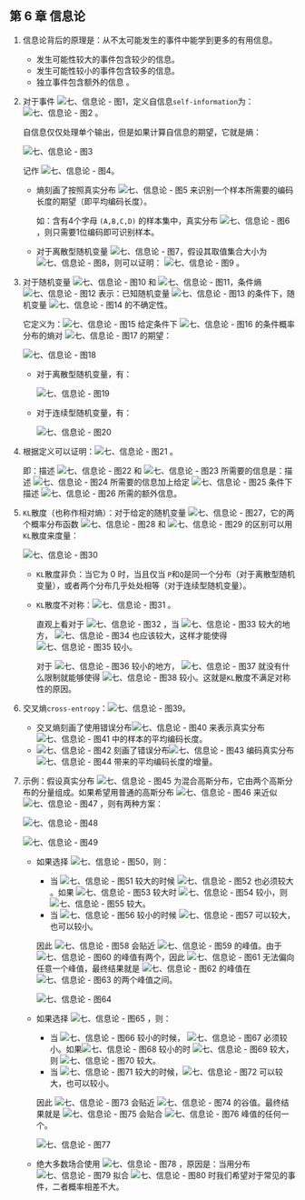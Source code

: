 ## 第 6 章 信息论

1. 信息论背后的原理是：从不太可能发生的事件中能学到更多的有用信息。

   - 发生可能性较大的事件包含较少的信息。
   - 发生可能性较小的事件包含较多的信息。
   - 独立事件包含额外的信息 。

2. 对于事件 ![七、信息论 - 图1](https://gitee.com/wugenqiang/PictureBed/raw/master/NoteBook/20200619125726.svg)，定义自信息`self-information`为：![七、信息论 - 图2](https://static.bookstack.cn/projects/huaxiaozhuan-ai/0765b89cb443c6da2b05bfd48a4d5f90.svg) 。

   自信息仅仅处理单个输出，但是如果计算自信息的期望，它就是熵：

   ![七、信息论 - 图3](https://static.bookstack.cn/projects/huaxiaozhuan-ai/34c4e6e4d52b583ad3ae85903e593636.svg)

   记作 ![七、信息论 - 图4](https://static.bookstack.cn/projects/huaxiaozhuan-ai/acaea2c76adb8ce561aafad89201fbce.svg)。

   - 熵刻画了按照真实分布 ![七、信息论 - 图5](https://static.bookstack.cn/projects/huaxiaozhuan-ai/6163006160acd2828e986de02b180936.svg) 来识别一个样本所需要的编码长度的期望（即平均编码长度）。

     如：含有4个字母 `(A,B,C,D)` 的样本集中，真实分布 ![七、信息论 - 图6](https://static.bookstack.cn/projects/huaxiaozhuan-ai/0fa77e94bdb1be4c9b6e087a1fafd707.svg)，则只需要1位编码即可识别样本。

   - 对于离散型随机变量 ![七、信息论 - 图7](https://static.bookstack.cn/projects/huaxiaozhuan-ai/8a2fadda07ccf6725f0c653b7e713016.svg)，假设其取值集合大小为 ![七、信息论 - 图8](https://static.bookstack.cn/projects/huaxiaozhuan-ai/60daa0d3225b87be4b3e26d985d67db9.svg)，则可以证明： ![七、信息论 - 图9](https://static.bookstack.cn/projects/huaxiaozhuan-ai/73da28f120ed1934f2dd8baf50bf05cc.svg) 。

3. 对于随机变量 ![七、信息论 - 图10](https://static.bookstack.cn/projects/huaxiaozhuan-ai/8c5c77d5bc29f14b899b04a83df49d34.svg) 和 ![七、信息论 - 图11](https://static.bookstack.cn/projects/huaxiaozhuan-ai/8a2fadda07ccf6725f0c653b7e713016.svg)，条件熵 ![七、信息论 - 图12](https://static.bookstack.cn/projects/huaxiaozhuan-ai/dafdcb5043f0bde07d9f6cd30d6357fb.svg) 表示：已知随机变量 ![七、信息论 - 图13](https://static.bookstack.cn/projects/huaxiaozhuan-ai/8a2fadda07ccf6725f0c653b7e713016.svg) 的条件下，随机变量 ![七、信息论 - 图14](https://static.bookstack.cn/projects/huaxiaozhuan-ai/8c5c77d5bc29f14b899b04a83df49d34.svg) 的不确定性。

   它定义为：![七、信息论 - 图15](https://static.bookstack.cn/projects/huaxiaozhuan-ai/8a2fadda07ccf6725f0c653b7e713016.svg) 给定条件下 ![七、信息论 - 图16](https://static.bookstack.cn/projects/huaxiaozhuan-ai/8c5c77d5bc29f14b899b04a83df49d34.svg) 的条件概率分布的熵对 ![七、信息论 - 图17](https://static.bookstack.cn/projects/huaxiaozhuan-ai/8a2fadda07ccf6725f0c653b7e713016.svg) 的期望：

   ![七、信息论 - 图18](https://static.bookstack.cn/projects/huaxiaozhuan-ai/6c97873c31e765b397e54ca30ffb950f.svg)

   - 对于离散型随机变量，有：

     ![七、信息论 - 图19](https://static.bookstack.cn/projects/huaxiaozhuan-ai/273786a21ea1b9bd4319c7c30d9cb886.svg)

   - 对于连续型随机变量，有：

     ![七、信息论 - 图20](https://static.bookstack.cn/projects/huaxiaozhuan-ai/91abbdf196c8e70d73ef22793cd51a3d.svg)

4. 根据定义可以证明：![七、信息论 - 图21](https://static.bookstack.cn/projects/huaxiaozhuan-ai/feb68a2a70a56937cb24c6825fd4bac4.svg) 。

   即：描述 ![七、信息论 - 图22](https://static.bookstack.cn/projects/huaxiaozhuan-ai/8a2fadda07ccf6725f0c653b7e713016.svg) 和 ![七、信息论 - 图23](https://static.bookstack.cn/projects/huaxiaozhuan-ai/8c5c77d5bc29f14b899b04a83df49d34.svg) 所需要的信息是：描述 ![七、信息论 - 图24](https://static.bookstack.cn/projects/huaxiaozhuan-ai/8a2fadda07ccf6725f0c653b7e713016.svg) 所需要的信息加上给定 ![七、信息论 - 图25](https://static.bookstack.cn/projects/huaxiaozhuan-ai/8a2fadda07ccf6725f0c653b7e713016.svg) 条件下描述 ![七、信息论 - 图26](https://static.bookstack.cn/projects/huaxiaozhuan-ai/8c5c77d5bc29f14b899b04a83df49d34.svg) 所需的额外信息。

5. `KL`散度（也称作相对熵）：对于给定的随机变量 ![七、信息论 - 图27](https://static.bookstack.cn/projects/huaxiaozhuan-ai/8a2fadda07ccf6725f0c653b7e713016.svg)，它的两个概率分布函数 ![七、信息论 - 图28](https://static.bookstack.cn/projects/huaxiaozhuan-ai/5989f68c56769a531d6da7948618b745.svg) 和 ![七、信息论 - 图29](https://static.bookstack.cn/projects/huaxiaozhuan-ai/ccdb8c0aed10de0aad1264f065a65008.svg) 的区别可以用 `KL`散度来度量：

   ![七、信息论 - 图30](https://static.bookstack.cn/projects/huaxiaozhuan-ai/3f99467a6c8c50ca211d450a2dee3b6b.svg)

   - `KL`散度非负：当它为 0 时，当且仅当 `P`和`Q`是同一个分布（对于离散型随机变量），或者两个分布几乎处处相等（对于连续型随机变量）。

   - `KL`散度不对称：![七、信息论 - 图31](https://static.bookstack.cn/projects/huaxiaozhuan-ai/a5182200ae890116432b2c8f0bd8ddbe.svg) 。

     直观上看对于 ![七、信息论 - 图32](https://static.bookstack.cn/projects/huaxiaozhuan-ai/e60a549af1d464b7831ceab285588c0e.svg) ，当 ![七、信息论 - 图33](https://static.bookstack.cn/projects/huaxiaozhuan-ai/e48b881502b4f7464d301a3122bcdaf2.svg) 较大的地方， ![七、信息论 - 图34](https://static.bookstack.cn/projects/huaxiaozhuan-ai/90803f0386d33e0475f23ef8e9886434.svg) 也应该较大，这样才能使得 ![七、信息论 - 图35](https://static.bookstack.cn/projects/huaxiaozhuan-ai/ab2ef24bec3b8bfa3b3000749dd26039.svg) 较小。

     对于 ![七、信息论 - 图36](https://static.bookstack.cn/projects/huaxiaozhuan-ai/e48b881502b4f7464d301a3122bcdaf2.svg) 较小的地方， ![七、信息论 - 图37](https://static.bookstack.cn/projects/huaxiaozhuan-ai/90803f0386d33e0475f23ef8e9886434.svg) 就没有什么限制就能够使得 ![七、信息论 - 图38](https://static.bookstack.cn/projects/huaxiaozhuan-ai/ab2ef24bec3b8bfa3b3000749dd26039.svg) 较小。这就是`KL`散度不满足对称性的原因。

6. 交叉熵`cross-entropy`：![七、信息论 - 图39](https://static.bookstack.cn/projects/huaxiaozhuan-ai/f21c4c07367997a2f613d6bd0dd0400a.svg)。

   - 交叉熵刻画了使用错误分布![七、信息论 - 图40](https://static.bookstack.cn/projects/huaxiaozhuan-ai/9ffb9d09d6c69d2a0630242a4e8f2746.svg) 来表示真实分布 ![七、信息论 - 图41](https://static.bookstack.cn/projects/huaxiaozhuan-ai/6163006160acd2828e986de02b180936.svg) 中的样本的平均编码长度。
   - ![七、信息论 - 图42](https://static.bookstack.cn/projects/huaxiaozhuan-ai/0ab31ebe09d558908c6126520e024abd.svg) 刻画了错误分布![七、信息论 - 图43](https://static.bookstack.cn/projects/huaxiaozhuan-ai/9ffb9d09d6c69d2a0630242a4e8f2746.svg) 编码真实分布 ![七、信息论 - 图44](https://static.bookstack.cn/projects/huaxiaozhuan-ai/6163006160acd2828e986de02b180936.svg) 带来的平均编码长度的增量。

7. 示例：假设真实分布 ![七、信息论 - 图45](https://static.bookstack.cn/projects/huaxiaozhuan-ai/6163006160acd2828e986de02b180936.svg) 为混合高斯分布，它由两个高斯分布的分量组成。如果希望用普通的高斯分布 ![七、信息论 - 图46](https://static.bookstack.cn/projects/huaxiaozhuan-ai/9ffb9d09d6c69d2a0630242a4e8f2746.svg) 来近似 ![七、信息论 - 图47](https://static.bookstack.cn/projects/huaxiaozhuan-ai/6163006160acd2828e986de02b180936.svg) ，则有两种方案：

   ![七、信息论 - 图48](https://static.bookstack.cn/projects/huaxiaozhuan-ai/d3eb9ea97f4d3fd428d739398617975e.svg)

   ![七、信息论 - 图49](https://static.bookstack.cn/projects/huaxiaozhuan-ai/d68b632a3d8e25fce98b387399d6e923.jpeg)

   - 如果选择 ![七、信息论 - 图50](https://static.bookstack.cn/projects/huaxiaozhuan-ai/3604a17b1310b016fff502072004e86d.svg)，则：

     - 当 ![七、信息论 - 图51](https://static.bookstack.cn/projects/huaxiaozhuan-ai/e48b881502b4f7464d301a3122bcdaf2.svg) 较大的时候 ![七、信息论 - 图52](https://static.bookstack.cn/projects/huaxiaozhuan-ai/90803f0386d33e0475f23ef8e9886434.svg) 也必须较大 。如果 ![七、信息论 - 图53](https://static.bookstack.cn/projects/huaxiaozhuan-ai/e48b881502b4f7464d301a3122bcdaf2.svg) 较大时 ![七、信息论 - 图54](https://static.bookstack.cn/projects/huaxiaozhuan-ai/90803f0386d33e0475f23ef8e9886434.svg) 较小，则 ![七、信息论 - 图55](https://static.bookstack.cn/projects/huaxiaozhuan-ai/7aa58ddb8c4387920fdb19e2cb3d3315.svg) 较大。
     - 当 ![七、信息论 - 图56](https://static.bookstack.cn/projects/huaxiaozhuan-ai/e48b881502b4f7464d301a3122bcdaf2.svg) 较小的时候 ![七、信息论 - 图57](https://static.bookstack.cn/projects/huaxiaozhuan-ai/90803f0386d33e0475f23ef8e9886434.svg) 可以较大，也可以较小。

     因此 ![七、信息论 - 图58](https://static.bookstack.cn/projects/huaxiaozhuan-ai/3604a17b1310b016fff502072004e86d.svg) 会贴近 ![七、信息论 - 图59](https://static.bookstack.cn/projects/huaxiaozhuan-ai/e48b881502b4f7464d301a3122bcdaf2.svg) 的峰值。由于 ![七、信息论 - 图60](https://static.bookstack.cn/projects/huaxiaozhuan-ai/e48b881502b4f7464d301a3122bcdaf2.svg) 的峰值有两个，因此 ![七、信息论 - 图61](https://static.bookstack.cn/projects/huaxiaozhuan-ai/3604a17b1310b016fff502072004e86d.svg) 无法偏向任意一个峰值，最终结果就是 ![七、信息论 - 图62](https://static.bookstack.cn/projects/huaxiaozhuan-ai/3604a17b1310b016fff502072004e86d.svg) 的峰值在 ![七、信息论 - 图63](https://static.bookstack.cn/projects/huaxiaozhuan-ai/e48b881502b4f7464d301a3122bcdaf2.svg) 的两个峰值之间。

     ![七、信息论 - 图64](https://static.bookstack.cn/projects/huaxiaozhuan-ai/2c30431ab0d463ee8b682598d6e8ac09.png)

   - 如果选择 ![七、信息论 - 图65](https://static.bookstack.cn/projects/huaxiaozhuan-ai/9502b5b757e467da4af6c55e26d03bd3.svg) ，则：

     - 当 ![七、信息论 - 图66](https://static.bookstack.cn/projects/huaxiaozhuan-ai/e48b881502b4f7464d301a3122bcdaf2.svg) 较小的时候， ![七、信息论 - 图67](https://static.bookstack.cn/projects/huaxiaozhuan-ai/90803f0386d33e0475f23ef8e9886434.svg) 必须较小。如果![七、信息论 - 图68](https://static.bookstack.cn/projects/huaxiaozhuan-ai/e48b881502b4f7464d301a3122bcdaf2.svg) 较小的时 ![七、信息论 - 图69](https://static.bookstack.cn/projects/huaxiaozhuan-ai/90803f0386d33e0475f23ef8e9886434.svg) 较大，则 ![七、信息论 - 图70](https://static.bookstack.cn/projects/huaxiaozhuan-ai/4773962c8de22fcf63e2e566d8d422f1.svg) 较大。
     - 当 ![七、信息论 - 图71](https://static.bookstack.cn/projects/huaxiaozhuan-ai/e48b881502b4f7464d301a3122bcdaf2.svg) 较大的时候，![七、信息论 - 图72](https://static.bookstack.cn/projects/huaxiaozhuan-ai/90803f0386d33e0475f23ef8e9886434.svg) 可以较大，也可以较小。

     因此 ![七、信息论 - 图73](https://static.bookstack.cn/projects/huaxiaozhuan-ai/9502b5b757e467da4af6c55e26d03bd3.svg) 会贴近 ![七、信息论 - 图74](https://static.bookstack.cn/projects/huaxiaozhuan-ai/e48b881502b4f7464d301a3122bcdaf2.svg) 的谷值。最终结果就是 ![七、信息论 - 图75](https://static.bookstack.cn/projects/huaxiaozhuan-ai/9502b5b757e467da4af6c55e26d03bd3.svg) 会贴合 ![七、信息论 - 图76](https://static.bookstack.cn/projects/huaxiaozhuan-ai/e48b881502b4f7464d301a3122bcdaf2.svg) 峰值的任何一个。

     ![七、信息论 - 图77](https://static.bookstack.cn/projects/huaxiaozhuan-ai/52b104fafb40bb65542d13478e4838eb.png)

   - 绝大多数场合使用 ![七、信息论 - 图78](https://static.bookstack.cn/projects/huaxiaozhuan-ai/9b6a566fba6d37a97d01a04e2c22c886.svg) ，原因是：当用分布 ![七、信息论 - 图79](https://static.bookstack.cn/projects/huaxiaozhuan-ai/9ffb9d09d6c69d2a0630242a4e8f2746.svg) 拟合 ![七、信息论 - 图80](https://static.bookstack.cn/projects/huaxiaozhuan-ai/6163006160acd2828e986de02b180936.svg) 时我们希望对于常见的事件，二者概率相差不大。